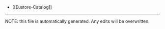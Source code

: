 * [[Eustore-Catalog]]


*****
NOTE: this file is automatically generated. Any edits will be overwritten.
